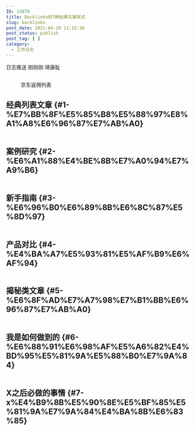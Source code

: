 ```yaml
---
ID: 13870
title: Backlinko的7种经典文案样式
slug: backlinko
post_date: 2021-04-29 11:15:36
post_status: publish
post_tag: [ ]
category:
  - 工作日志
---
```


日志推送 刚刚刚 靖康耻
<!-- wp:image {"id":13869,"sizeSlug":"large","linkDestination":"none"} --><figure class="wp-block-image size-large">

<img src="https://cdn.jsdelivr.net/gh/jarlin8/img@main/imgHD/1619665929903-京东返佣列表.jpg" alt="" class="wp-image-13869" /><figcaption>京东返佣列表</figcaption></figure> <!-- /wp:image -->

<!-- wp:heading -->

## 经典列表文章 {#1-%E7%BB%8F%E5%85%B8%E5%88%97%E8%A1%A8%E6%96%87%E7%AB%A0}

<!-- /wp:heading -->

<!-- wp:image {"id":13842,"sizeSlug":"large","linkDestination":"none"} --><figure class="wp-block-image size-large">

<img src="https://cdn.jsdelivr.net/gh/jarlin8/img@main/imgHD/1618889378057-classic-list-post.png" alt="" class="wp-image-13842" /></figure> <!-- /wp:image -->

<!-- wp:heading -->

## 案例研究 {#2-%E6%A1%88%E4%BE%8B%E7%A0%94%E7%A9%B6}

<!-- /wp:heading -->

<!-- wp:image {"id":13867,"sizeSlug":"large","linkDestination":"none"} --><figure class="wp-block-image size-large">

<img src="https://cdn.jsdelivr.net/gh/jarlin8/img@main/imgHD/1618024285802-case-study.jpg" alt="" class="wp-image-13867" /></figure> <!-- /wp:image -->

<!-- wp:heading -->

## 新手指南 {#3-%E6%96%B0%E6%89%8B%E6%8C%87%E5%8D%97}

<!-- /wp:heading -->

<!-- wp:image {"id":13844,"sizeSlug":"large","linkDestination":"none"} --><figure class="wp-block-image size-large">

<img src="https://cdn.jsdelivr.net/gh/jarlin8/img@main/imgHD/1618889387278-the-beginners-guide.png" alt="" class="wp-image-13844" /></figure> <!-- /wp:image -->

<!-- wp:heading -->

## 产品对比 {#4-%E4%BA%A7%E5%93%81%E5%AF%B9%E6%AF%94}

<!-- /wp:heading -->

<!-- wp:image {"id":13843,"sizeSlug":"large","linkDestination":"none"} --><figure class="wp-block-image size-large">

<img src="https://cdn.jsdelivr.net/gh/jarlin8/img@main/imgHD/1618889382497-product-showdown.png" alt="" class="wp-image-13843" /></figure> <!-- /wp:image -->

<!-- wp:heading -->

## 揭秘类文章 {#5-%E6%8F%AD%E7%A7%98%E7%B1%BB%E6%96%87%E7%AB%A0}

<!-- /wp:heading -->

<!-- wp:image {"id":13846,"sizeSlug":"large","linkDestination":"none"} --><figure class="wp-block-image size-large">

<img src="https://cdn.jsdelivr.net/gh/jarlin8/img@main/imgHD/1618889396949-the-myth-debunker.png" alt="" class="wp-image-13846" /></figure> <!-- /wp:image -->

<!-- wp:heading -->

## 我是如何做到的 {#6-%E6%88%91%E6%98%AF%E5%A6%82%E4%BD%95%E5%81%9A%E5%88%B0%E7%9A%84}

<!-- /wp:heading -->

<!-- wp:image {"id":13845,"sizeSlug":"large","linkDestination":"none"} --><figure class="wp-block-image size-large">

<img src="https://cdn.jsdelivr.net/gh/jarlin8/img@main/imgHD/1618889392384-the-how-they-did-it-post.png" alt="" class="wp-image-13845" /></figure> <!-- /wp:image -->

<!-- wp:heading -->

## X之后必做的事情 {#7-x%E4%B9%8B%E5%90%8E%E5%BF%85%E5%81%9A%E7%9A%84%E4%BA%8B%E6%83%85}

<!-- /wp:heading -->

<!-- wp:image {"id":13847,"sizeSlug":"large","linkDestination":"none"} --><figure class="wp-block-image size-large">

<img src="https://cdn.jsdelivr.net/gh/jarlin8/img@main/imgHD/1618889401339-things-to-do-after-x.png" alt="" class="wp-image-13847" /></figure> <!-- /wp:image -->